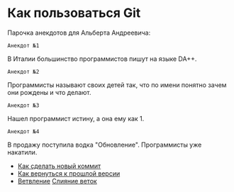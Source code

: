 # Как пользоваться Git

Парочка анекдотов для Альберта Андреевича:

	Анекдот №1
В Италии большинство программистов пишут на языке DA++.

	Анекдот №2
Программисты называют своих детей так, что по имени понятно зачем они рождены и что делают.

	Анекдот №3
Нашел программист истину, а она ему как 1.

	Анекдот №4
В продажу поступила водка "Обновление". Программисты уже накатили.
- [Как сделать новый коммит](./commmit_help.md)
- [Как вернуться к прошлой версии](./reset_help.md)
- [Ветвление](./branch_help.md)
[Слияние веток](./merge_help.md)

